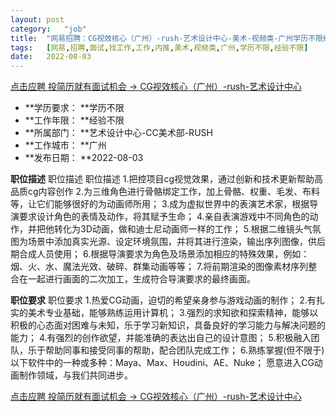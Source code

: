 ```yaml
---
layout:	post
category:	"job"
title:	"网易招聘：CG视效核心（广州）-rush-艺术设计中心-美术-视频类-广州学历不限经验不限"
tags:	[网易,招聘,面试,找工作,工作,内推,美术,视频类,广州,学历不限,经验不限]
date:	2022-08-03
---
```


[点击应聘 投简历就有面试机会 -> CG视效核心（广州）-rush-艺术设计中心](http://mobile.bole.netease.com/bole/boleDetail?id=36810&employeeId=346f03c3cda5f04c&key=all)



- **学历要求： **学历不限
- **工作年限： **经验不限
- **所属部门： **艺术设计中心-CC美术部-RUSH
- **工作城市： **广州
- **发布日期： **2022-08-03



**职位描述**
职位描述
职位描述
1.把控项目cg视觉效果，通过创新和技术更新帮助高品质cg内容创作
2.为三维角色进行骨骼绑定工作，加上骨骼、权重、毛发、布料等，让它们能够很好的为动画师所用；
3.成为虚拟世界中的表演艺术家，根据导演要求设计角色的表情及动作，将其赋予生命；
4.亲自表演游戏中不同角色的动作，并把他转化为3D动画，做和迪士尼动画师一样的工作；
5.根据二维镜头气氛图为场景中添加真实光源、设定环境氛围，并将其进行渲染，输出序列图像，供后期合成人员使用；
6.根据导演要求为角色及场景添加相应的特殊效果，例如：烟、火、水、魔法光效、破碎、群集动画等等；
7.将前期渲染的图像素材序列整合在一起进行画面的二次加工，生成符合导演要求的最终画面。




**职位要求**
职位要求
1.热爱CG动画，迫切的希望亲身参与游戏动画的制作；
2.有扎实的美术专业基础，能够熟练运用计算机；
3.强烈的求知欲和探索精神，能够以积极的心态面对困难与未知，乐于学习新知识，具备良好的学习能力与解决问题的能力；
4.有强烈的创作欲望，并能准确的表达出自己的设计意图；
5.积极融入团队，乐于帮助同事和接受同事的帮助，配合团队完成工作；
6.熟练掌握(但不限于)以下软件中的一种或多种：Maya、Max、Houdini、AE、Nuke；
愿意进入CG动画制作领域，与我们共同进步。



[点击应聘 投简历就有面试机会 -> CG视效核心（广州）-rush-艺术设计中心](http://mobile.bole.netease.com/bole/boleDetail?id=36810&employeeId=346f03c3cda5f04c&key=all)